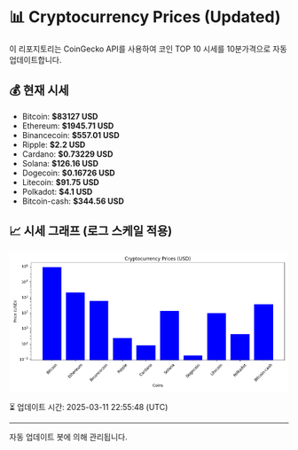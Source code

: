 
# 📊 Cryptocurrency Prices (Updated)

이 리포지토리는 CoinGecko API를 사용하여 코인 TOP 10 시세를 10분가격으로 자동 업데이트합니다.

## 💰 현재 시세
- Bitcoin: **$83127 USD**
- Ethereum: **$1945.71 USD**
- Binancecoin: **$557.01 USD**
- Ripple: **$2.2 USD**
- Cardano: **$0.73229 USD**
- Solana: **$126.16 USD**
- Dogecoin: **$0.16726 USD**
- Litecoin: **$91.75 USD**
- Polkadot: **$4.1 USD**
- Bitcoin-cash: **$344.56 USD**

## 📈 시세 그래프 (로그 스케일 적용)
![Crypto Prices](crypto_prices.png)

⏳ 업데이트 시간: 2025-03-11 22:55:48 (UTC)

---
자동 업데이트 봇에 의해 관리됩니다.
